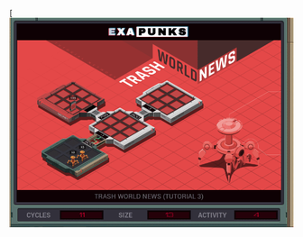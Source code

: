 [![Solution](https://github.com/shaisimel/Exapunks/blob/master/Solutions/03%20-%20TRASH%20WORLD%20NEWS/EXAPUNKS%20-%20TRASH%20WORLD%20NEWS%20(11%2C%2013%2C%204%2C%202019-02-13-18-53-29).gif)
